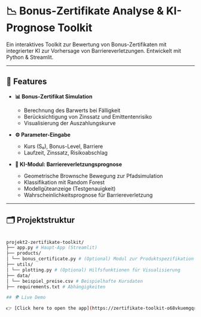 # 📉 Bonus-Zertifikate Analyse & KI-Prognose Toolkit

Ein interaktives Toolkit zur Bewertung von Bonus-Zertifikaten mit integrierter KI zur Vorhersage von Barriereverletzungen. Entwickelt mit Python & Streamlit.

---

## 🚀 Features

- **📊 Bonus-Zertifikat Simulation**
  - Berechnung des Barwerts bei Fälligkeit
  - Berücksichtigung von Zinssatz und Emittentenrisiko
  - Visualisierung der Auszahlungskurve

- **⚙️ Parameter-Eingabe**
  - Kurs (S₀), Bonus-Level, Barriere
  - Laufzeit, Zinssatz, Risikoabschlag

- **🧠 KI-Modul: Barriereverletzungsprognose**
  - Geometrische Brownsche Bewegung zur Pfadsimulation
  - Klassifikation mit Random Forest
  - Modellgüteanzeige (Testgenauigkeit)
  - Wahrscheinlichkeitsprognose für Barriereverletzung

---

## 🗂️ Projektstruktur
```bash

projekt2-zertifikate-toolkit/
├── app.py # Haupt-App (Streamlit)
├── products/
│ └── bonus_certificate.py # (Optional) Modul zur Produktspezifikation
├── utils/
│ └── plotting.py # (Optional) Hilfsfunktionen für Visualisierung
├── data/
│ └── beispiel_preise.csv # Beispielhafte Kursdaten
├── requirements.txt # Abhängigkeiten

## 🌍 Live Demo

👉 [Click here to open the app](https://zertifikate-toolkit-o68vkuemgqrcbquqq86fve.streamlit.app/)

